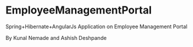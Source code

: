 # EmployeeManagementPortal
Spring+Hibernate+AngularJs Application on Employee Management Portal

By Kunal Nemade
	and
   Ashish Deshpande

